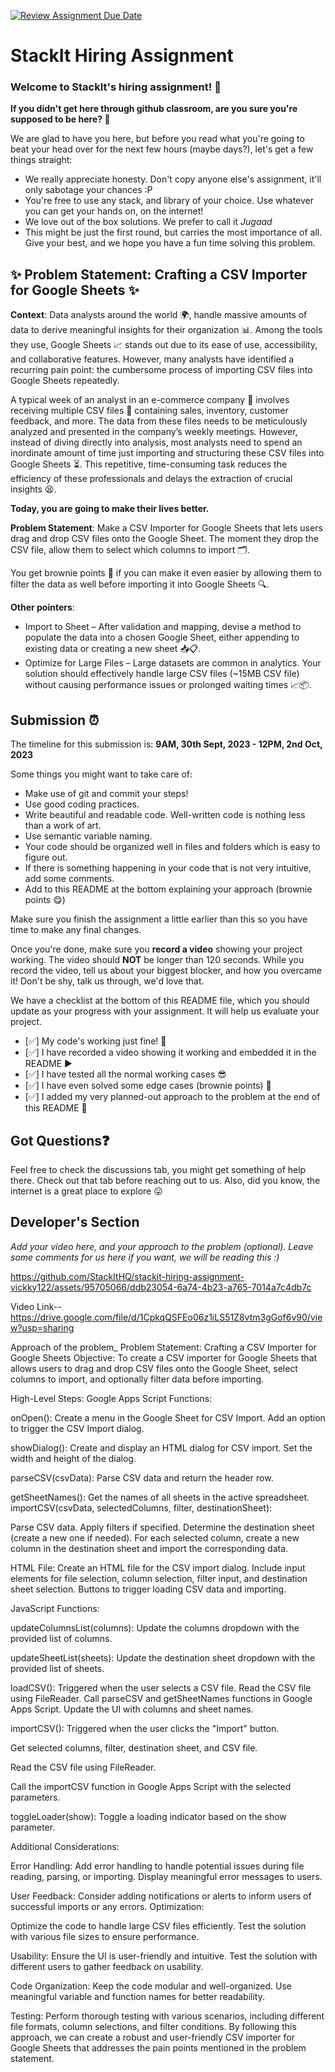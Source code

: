 [![Review Assignment Due Date](https://classroom.github.com/assets/deadline-readme-button-24ddc0f5d75046c5622901739e7c5dd533143b0c8e959d652212380cedb1ea36.svg)](https://classroom.github.com/a/_IojtdoU)
# StackIt Hiring Assignment

### Welcome to StackIt's hiring assignment! 🚀

**If you didn't get here through github classroom, are you sure you're supposed to be here? 🤨**


We are glad to have you here, but before you read what you're going to beat your head over for the next few hours (maybe days?), let's get a few things straight:
- We really appreciate honesty. Don't copy anyone else's assignment, it'll only sabotage your chances :P
- You're free to use any stack, and library of your choice. Use whatever you can get your hands on, on the internet!
- We love out of the box solutions. We prefer to call it *Jugaad* 
- This might be just the first round, but carries the most importance of all. Give your best, and we hope you have a fun time solving this problem.

## ✨ **Problem Statement: Crafting a CSV Importer for Google Sheets** ✨

**Context**:
Data analysts around the world 🌍, handle massive amounts of data to derive meaningful insights for their organization 📊. Among the tools they use, Google Sheets 📈 stands out due to its ease of use, accessibility, and collaborative features. However, many analysts have identified a recurring pain point: the cumbersome process of importing CSV files into Google Sheets repeatedly.

A typical week of an analyst in an e-commerce company 🛒 involves receiving multiple CSV files 📁 containing sales, inventory, customer feedback, and more. The data from these files needs to be meticulously analyzed and presented in the company’s weekly meetings. However, instead of diving directly into analysis, most analysts need to spend an inordinate amount of time just importing and structuring these CSV files into Google Sheets ⏳. This repetitive, time-consuming task reduces the efficiency of these professionals and delays the extraction of crucial insights 😫.

**Today, you are going to make their lives better.**

**Problem Statement**:
Make a CSV Importer for Google Sheets that lets users drag and drop CSV files onto the Google Sheet. The moment they drop the CSV file, allow them to select which columns to import 🗂️.

You get brownie points 🍪 if you can make it even easier by allowing them to filter the data as well before importing it into Google Sheets 🔍.

**Other pointers**:
- Import to Sheet – After validation and mapping, devise a method to populate the data into a chosen Google Sheet, either appending to existing data or creating a new sheet 📥📋.
- Optimize for Large Files – Large datasets are common in analytics. Your solution should effectively handle large CSV files (~15MB CSV file) without causing performance issues or prolonged waiting times 📈📦.

## Submission ⏰
The timeline for this submission is: **9AM, 30th Sept, 2023 - 12PM, 2nd Oct, 2023**

Some things you might want to take care of:
- Make use of git and commit your steps!
- Use good coding practices.
- Write beautiful and readable code. Well-written code is nothing less than a work of art.
- Use semantic variable naming.
- Your code should be organized well in files and folders which is easy to figure out.
- If there is something happening in your code that is not very intuitive, add some comments.
- Add to this README at the bottom explaining your approach (brownie points 😋)

Make sure you finish the assignment a little earlier than this so you have time to make any final changes.

Once you're done, make sure you **record a video** showing your project working. The video should **NOT** be longer than 120 seconds. While you record the video, tell us about your biggest blocker, and how you overcame it! Don't be shy, talk us through, we'd love that.

We have a checklist at the bottom of this README file, which you should update as your progress with your assignment. It will help us evaluate your project.

- [✅] My code's working just fine! 🥳
- [✅] I have recorded a video showing it working and embedded it in the README ▶️
- [✅] I have tested all the normal working cases 😎
- [✅] I have even solved some edge cases (brownie points) 💪
- [✅] I added my very planned-out approach to the problem at the end of this README 📜

## Got Questions❓
Feel free to check the discussions tab, you might get something of help there. Check out that tab before reaching out to us. Also, did you know, the internet is a great place to explore 😛

## Developer's Section
*Add your video here, and your approach to the problem (optional). Leave some comments for us here if you want, we will be reading this :)*

https://github.com/StackItHQ/stackit-hiring-assignment-vickky122/assets/95705066/ddb23054-6a74-4b23-a765-7014a7c4db7c

Video Link-- https://drive.google.com/file/d/1CpkqQSFEo06z1iLS51Z8vtm3gGof6v90/view?usp=sharing


Approach of the problem_
Problem Statement: Crafting a CSV Importer for Google Sheets
Objective:
To create a CSV importer for Google Sheets that allows users to drag and drop CSV files onto the Google Sheet, select columns to import, and optionally filter data before importing.

High-Level Steps:
Google Apps Script Functions:


onOpen():
Create a menu in the Google Sheet for CSV Import.
Add an option to trigger the CSV Import dialog.

showDialog():
Create and display an HTML dialog for CSV import.
Set the width and height of the dialog.

parseCSV(csvData):
Parse CSV data and return the header row.

getSheetNames():
Get the names of all sheets in the active spreadsheet.
importCSV(csvData, selectedColumns, filter, destinationSheet):

Parse CSV data.
Apply filters if specified.
Determine the destination sheet (create a new one if needed).
For each selected column, create a new column in the destination sheet and import the corresponding data.

HTML File:
Create an HTML file for the CSV import dialog.
Include input elements for file selection, column selection, filter input, and destination sheet selection.
Buttons to trigger loading CSV data and importing.

JavaScript Functions:

updateColumnsList(columns):
Update the columns dropdown with the provided list of columns.

updateSheetList(sheets):
Update the destination sheet dropdown with the provided list of sheets.

loadCSV():
Triggered when the user selects a CSV file.
Read the CSV file using FileReader.
Call parseCSV and getSheetNames functions in Google Apps Script.
Update the UI with columns and sheet names.

importCSV():
Triggered when the user clicks the "Import" button.

Get selected columns, filter, destination sheet, and CSV file.

Read the CSV file using FileReader.

Call the importCSV function in Google Apps Script with the selected parameters.

toggleLoader(show):
Toggle a loading indicator based on the show parameter.

Additional Considerations:

Error Handling:
Add error handling to handle potential issues during file reading, parsing, or importing.
Display meaningful error messages to users.

User Feedback:
Consider adding notifications or alerts to inform users of successful imports or any errors.
Optimization:

Optimize the code to handle large CSV files efficiently.
Test the solution with various file sizes to ensure performance.

Usability:
Ensure the UI is user-friendly and intuitive.
Test the solution with different users to gather feedback on usability.

Code Organization:
Keep the code modular and well-organized.
Use meaningful variable and function names for better readability.

Testing:
Perform thorough testing with various scenarios, including different file formats, column selections, and filter conditions.
By following this approach, we can create a robust and user-friendly CSV importer for Google Sheets that addresses the pain points mentioned in the problem statement.
